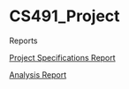 # CS491_Project

Reports

[Project Specifications Report](https://github.com/cankirimca/Prexcel/blob/main/reports/Project_Specifications_Report.pdf)

[Analysis Report](https://github.com/cankirimca/Prexcel/blob/main/reports/Analysis_Report.pdf)
